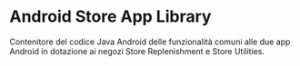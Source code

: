 # Android Store App Library

Contenitore del codice Java Android delle funzionalità comuni alle due app Android in dotazione ai negozi Store Replenishment e Store Utilities.